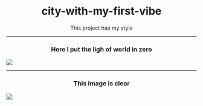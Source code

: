 <!-- 
Firstly I create a div for write the header
-->
<div name="heard" align="center">
  <h1>city-with-my-first-vibe</h1>
  <p>This project has my style</p>
</div>

<hr>

<!--
  Secondly I create a img for images of the project
-->
<h3 align="center">Here I put the ligh of world in zero</h3>
<img
  src="https://github.com/DoutorSolo/city-with-my-first-vibe/blob/main/my%20city2.png"
/>

<hr>

<h3 align="center">This image is clear</h3>
<img
  src="https://github.com/DoutorSolo/city-with-my-first-vibe/blob/main/my%20city.png"
/>